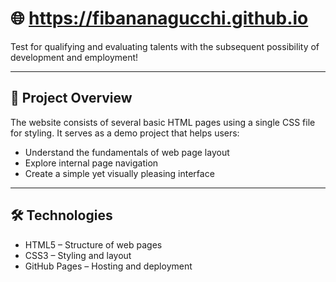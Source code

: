 # 🌐 https://fibananagucchi.github.io

Test for qualifying and evaluating talents with the subsequent possibility of development and employment!

---

## 📝 Project Overview

The website consists of several basic HTML pages using a single CSS file for styling. It serves as a demo project that helps users:
- Understand the fundamentals of web page layout
- Explore internal page navigation
- Create a simple yet visually pleasing interface

---

## 🛠 Technologies

- HTML5 – Structure of web pages
- CSS3 – Styling and layout
- GitHub Pages – Hosting and deployment
